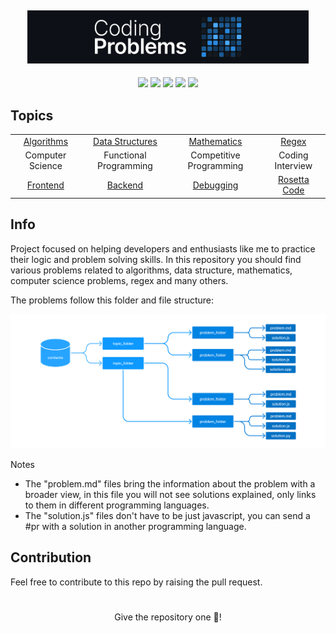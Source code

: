 <h2 align="center"><img width="450" src=".github/project-logo.png"></h2>

<div align="center">
    <p>
	    <a name="stars"><img src="https://img.shields.io/github/stars/wesleydamasceno/coding-problems?style=for-the-badge"></a>
	    <a name="languages"><img src="https://img.shields.io/github/languages/count/wesleydamasceno/coding-problems?style=for-the-badge"></a>
	    <a name="contributions"><img src="https://img.shields.io/github/contributors/wesleydamasceno/coding-problems?logoColor=green&style=for-the-badge"></a>
	    <a name="last commit"><img src="https://img.shields.io/github/last-commit/wesleydamasceno/coding-problems?style=for-the-badge"></a>
	    <a name="license"><img src="https://img.shields.io/github/license/wesleydamasceno/coding-problems?style=for-the-badge"></a>
    </p>
</div>

## Topics

<div align="center">

<table>
  <tbody>
    <tr>
      <td align="center"><a href="./contents/algorithms/home.md">Algorithms</a></td>
      <td align="center"><a href="./contents/data-structures/home.md">Data Structures</a></td>
      <td align="center"><a href="./contents/mathematics/home.md">Mathematics</a></td>
      <td align="center"><a href="./contents/regex/home.md">Regex</a></td>
    </tr>
    <tr>
      <td align="center">Computer Science</td>
      <td align="center">Functional Programming</td>
      <td align="center">Competitive Programming</td>
      <td align="center">Coding Interview</td>
    </tr>
    <tr>
      <td align="center"><a href="./contents/frontend/home.md">Frontend</a></td>
      <td align="center"><a href="./contents/backend/home.md">Backend</a></td>
      <td align="center"><a href="./contents/debugging/home.md">Debugging</a></td>
      <td align="center"><a href="./contents/rosetta-code/home.md">Rosetta Code</a></td>
    </tr>
  </tbody>
</table>

</div>

## Info

<p>Project focused on helping developers and enthusiasts like me to practice their logic and problem solving skills. In this repository you should find various problems related to algorithms, data structure, mathematics, computer science problems, regex and many others.</p>

<p>The problems follow this folder and file structure:</p>

<p align="center">
  <img width="900" src="./.github/structure_diagram.png">
</p>

<p>Notes</p>

- The "problem.md" files bring the information about the problem with a broader view, in this file you will not see solutions explained, only links to them in different programming languages.
- The "solution.js" files don't have to be just javascript, you can send a #pr with a solution in another programming language.

## Contribution

<p>Feel free to contribute to this repo by raising the pull request.</p>

# 

<p align="center">Give the repository one 🌟!<p>
